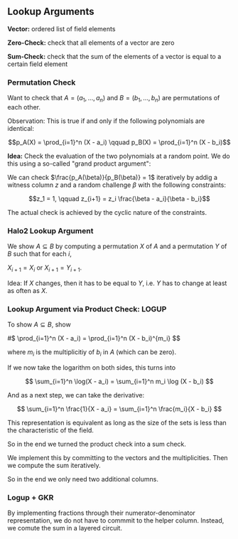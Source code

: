 ## Lookup Arguments

**Vector:** ordered list of field elements

**Zero-Check:** check that all elements of a vector are zero

**Sum-Check:** check that the sum of the elements of a vector is equal to a certain field element


### Permutation Check

Want to check that $A = (a_1, \dots ,a_n)$ and $B = (b_1, \dots, b_n)$ are permutations of each other.

Observation: This is true if and only if the following polynomials are identical:

$$p_A(X) = \prod_{i=1}^n (X - a_i) \qquad
p_B(X) = \prod_{i=1}^n (X - b_i)$$

**Idea:** Check the evaluation of the two polynomials at a random point. We do this using
a so-called "grand product argument":

We can check $\frac{p_A(\beta)}{p_B(\beta)} = 1$ iteratively by addig a witness column $z$ and a random challenge $\beta$ with the following constraints:

$$z_1 = 1, \qquad
z_{i+1} = z_i \frac{\beta - a_i}{\beta - b_i}$$

The actual check is achieved by the cyclic nature of the constraints.

### Halo2 Lookup Argument

We show $A \subseteq B$ by computing a permutation $X$ of $A$ and a permutation $Y$ of $B$ such that for each $i$,

$X_{i+1} = X_i$ or $X_{i+1} = Y_{i+1}$.

Idea: If $X$ changes, then it has to be equal to $Y$, i.e. $Y$ has to change at least as often as $X$.

### Lookup Argument via Product Check: LOGUP

To show $A \subseteq B$, show 

#$ \prod_{i=1}^n (X - a_i) = \prod_{i=1}^n (X - b_i)^{m_i} $$

where $m_i$ is the multiplicitiy of $b_i$ in $A$ (which can be zero).

If we now take the logarithm on both sides, this turns into

$$ \sum_{i=1}^n \log(X - a_i) = \sum_{i=1}^n m_i \log (X - b_i) $$

And as a next step, we can take the derivative:

$$ \sum_{i=1}^n \frac{1}{X - a_i} = \sum_{i=1}^n \frac{m_i}{X - b_i} $$

This representation is equivalent as long as the size of the sets is less than the
characteristic of the field.

So in the end we turned the product check into a sum check.

We implement this by committing to the vectors and the multiplicities. Then we compute the sum iteratively.

So in the end we only need two additional columns.

### Logup + GKR

By implementing fractions through their numerator-denominator representation, we do not have to commmit to the helper column. Instead, we comute the sum in a layered circuit.
